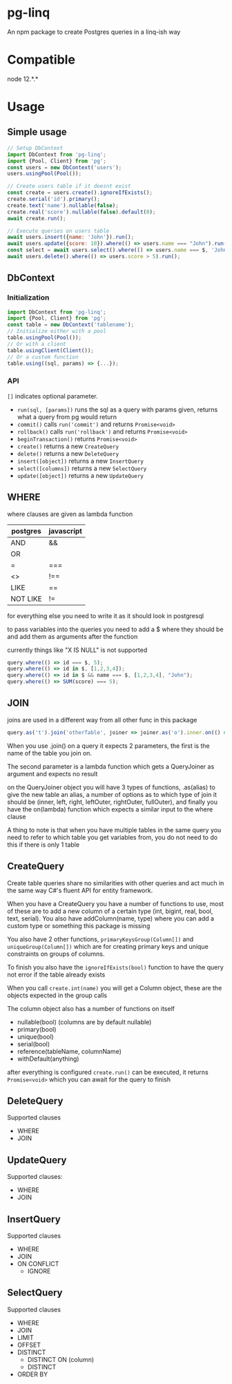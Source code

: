 # pg-linq
 An npm package to create Postgres queries in a linq-ish way

# Compatible
node 12.\*.\*

# Usage

## Simple usage
```javascript
// Setup DbContext
import DbContext from 'pg-linq';
import {Pool, Client} from 'pg';
const users = new DbContext('users');
users.usingPool(Pool());

// Create users table if it doesnt exist
const create = users.create().ignoreIfExists();
create.serial('id').primary();
create.text('name').nullable(false);
create.real('score').nullable(false).default(0);
await create.run();

// Execute queries on users table
await users.insert({name: 'John'}).run();
await users.update({score: 10}).where(() => users.name === "John").run();
const select = await users.select().where(() => users.name === $, 'John').one();
await users.delete().where(() => users.score > 5).run();
```

## DbContext
### Initialization
```javascript
import DbContext from 'pg-linq';
import {Pool, Client} from 'pg';
const table = new DbContext('tablename');
// Initialize either with a pool
table.usingPool(Pool());
// Or with a client
table.usingClient(Client());
// Or a custom function
table.using((sql, params) => {...});
```
### API
`[]` indicates optional parameter.

- `run(sql, [params])` runs the sql as a query with params given, returns what a query from pg would return
- `commit()` calls `run('commit')` and returns `Promise<void>`
- `rollback()` calls `run('rollback')` and returns `Promise<void>`
- `beginTransaction()` returns `Promise<void>`
- `create()` returns a new `CreateQuery`
- `delete()` returns a new `DeleteQuery`
- `insert([object])` returns a new `InsertQuery`
- `select([columns])` returns a new `SelectQuery`
- `update([object])` returns a new `UpdateQuery`

## WHERE

where clauses are given as lambda function

| postgres | javascript |
|----------|------------|
| AND | && |
| OR | |
| = | === |
| <> | !== |
| LIKE | == |
| NOT LIKE | != |

for everything else you need to write it as it should look in postgresql

to pass variables into the queries you need to add a $ where they should be and add them as arguments after the function

currently things like "X IS NULL" is not supported

```javascript
query.where(() => id === $, 5);
query.where(() => id in $, [1,2,3,4]);
query.where(() => id in $ && name === $, [1,2,3,4], "John");
query.where(() => SUM(score) === 5);
```

## JOIN

joins are used in a different way from all other func in this package

```javascript
query.as('t').join('otherTable', joiner => joiner.as('o').inner.on(() => o.id === t.id));
```

When you use .join() on a query it expects 2 parameters, the first is the name of the table you join on.

The second parameter is a lambda function which gets a QueryJoiner as argument and expects no result

on the QueryJoiner object you will have 3 types of functions, .as(alias) to give the new table an alias,
 a number of options as to which type of join it should be (inner, left, right, leftOuter, rightOuter, fullOuter), and finally you have the on(lambda) function which expects a similar input to the where clause
 
 A thing to note is that when you have multiple tables in the same query you need to refer to which table you get variables from, you do not need to do this if there is only 1 table
 
## CreateQuery
 
Create table queries share no similarities with other queries and act much in the same way C#'s fluent API for entity framework.

When you have a CreateQuery you have a number of functions to use, most of these are to add a new column of a certain type (int, bigint, real, bool, text, serial). You also have addColumn(name, type) where you can add a custom type or something this package is missing

You also have 2 other functions, `primaryKeysGroup(Column[])` and `uniqueGroup(Column[])` which are for creating primary keys and unique constraints on groups of columns.

To finish you also have the `ignoreIfExists(bool)` function to have the query not error if the table already exists

When you call `create.int(name)` you will get a Column object, these are the objects expected in the group calls

The column object also has a number of functions on itself

- nullable(bool) (columns are by default nullable)
- primary(bool)
- unique(bool)
- serial(bool)
- reference(tableName, columnName)
- withDefault(anything)

after everything is configured `create.run()` can be executed, it returns `Promise<void>` which you can await for the query to finish
 
## DeleteQuery
Supported clauses
 - WHERE
 - JOIN
 
## UpdateQuery
Supported clauses:
 - WHERE
 - JOIN
 
## InsertQuery
Supported clauses
 - WHERE
 - JOIN
 - ON CONFLICT
   - IGNORE
   
## SelectQuery
Supported clauses
- WHERE
- JOIN
- LIMIT
- OFFSET
- DISTINCT
    - DISTINCT ON (column)
    - DISTINCT
- ORDER BY
 